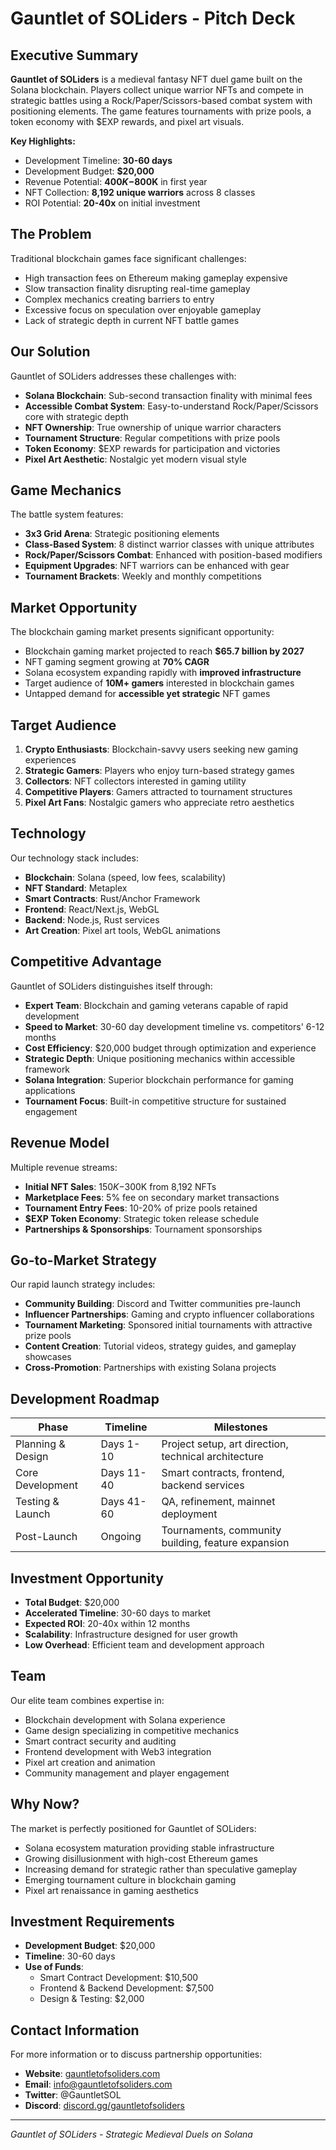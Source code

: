 # Gauntlet of SOLiders - Pitch Deck

## Executive Summary

**Gauntlet of SOLiders** is a medieval fantasy NFT duel game built on the Solana blockchain. Players collect unique warrior NFTs and compete in strategic battles using a Rock/Paper/Scissors-based combat system with positioning elements. The game features tournaments with prize pools, a token economy with $EXP rewards, and pixel art visuals.

**Key Highlights:**
- Development Timeline: **30-60 days**
- Development Budget: **$20,000**
- Revenue Potential: **$400K-$800K** in first year
- NFT Collection: **8,192 unique warriors** across 8 classes
- ROI Potential: **20-40x** on initial investment

## The Problem

Traditional blockchain games face significant challenges:
- High transaction fees on Ethereum making gameplay expensive
- Slow transaction finality disrupting real-time gameplay
- Complex mechanics creating barriers to entry
- Excessive focus on speculation over enjoyable gameplay
- Lack of strategic depth in current NFT battle games

## Our Solution

Gauntlet of SOLiders addresses these challenges with:
- **Solana Blockchain**: Sub-second transaction finality with minimal fees
- **Accessible Combat System**: Easy-to-understand Rock/Paper/Scissors core with strategic depth
- **NFT Ownership**: True ownership of unique warrior characters
- **Tournament Structure**: Regular competitions with prize pools
- **Token Economy**: $EXP rewards for participation and victories
- **Pixel Art Aesthetic**: Nostalgic yet modern visual style

## Game Mechanics

The battle system features:
- **3x3 Grid Arena**: Strategic positioning elements
- **Class-Based System**: 8 distinct warrior classes with unique attributes
- **Rock/Paper/Scissors Combat**: Enhanced with position-based modifiers
- **Equipment Upgrades**: NFT warriors can be enhanced with gear
- **Tournament Brackets**: Weekly and monthly competitions

## Market Opportunity

The blockchain gaming market presents significant opportunity:
- Blockchain gaming market projected to reach **$65.7 billion by 2027**
- NFT gaming segment growing at **70% CAGR**
- Solana ecosystem expanding rapidly with **improved infrastructure**
- Target audience of **10M+ gamers** interested in blockchain games
- Untapped demand for **accessible yet strategic** NFT games

## Target Audience

1. **Crypto Enthusiasts**: Blockchain-savvy users seeking new gaming experiences
2. **Strategic Gamers**: Players who enjoy turn-based strategy games
3. **Collectors**: NFT collectors interested in gaming utility
4. **Competitive Players**: Gamers attracted to tournament structures
5. **Pixel Art Fans**: Nostalgic gamers who appreciate retro aesthetics

## Technology

Our technology stack includes:
- **Blockchain**: Solana (speed, low fees, scalability)
- **NFT Standard**: Metaplex
- **Smart Contracts**: Rust/Anchor Framework
- **Frontend**: React/Next.js, WebGL
- **Backend**: Node.js, Rust services
- **Art Creation**: Pixel art tools, WebGL animations

## Competitive Advantage

Gauntlet of SOLiders distinguishes itself through:
- **Expert Team**: Blockchain and gaming veterans capable of rapid development
- **Speed to Market**: 30-60 day development timeline vs. competitors' 6-12 months
- **Cost Efficiency**: $20,000 budget through optimization and experience
- **Strategic Depth**: Unique positioning mechanics within accessible framework
- **Solana Integration**: Superior blockchain performance for gaming applications
- **Tournament Focus**: Built-in competitive structure for sustained engagement

## Revenue Model

Multiple revenue streams:
- **Initial NFT Sales**: $150K-$300K from 8,192 NFTs
- **Marketplace Fees**: 5% fee on secondary market transactions
- **Tournament Entry Fees**: 10-20% of prize pools retained
- **$EXP Token Economy**: Strategic token release schedule
- **Partnerships & Sponsorships**: Tournament sponsorships

## Go-to-Market Strategy

Our rapid launch strategy includes:
- **Community Building**: Discord and Twitter communities pre-launch
- **Influencer Partnerships**: Gaming and crypto influencer collaborations
- **Tournament Marketing**: Sponsored initial tournaments with attractive prize pools
- **Content Creation**: Tutorial videos, strategy guides, and gameplay showcases
- **Cross-Promotion**: Partnerships with existing Solana projects

## Development Roadmap

| Phase | Timeline | Milestones |
|-------|----------|------------|
| Planning & Design | Days 1-10 | Project setup, art direction, technical architecture |
| Core Development | Days 11-40 | Smart contracts, frontend, backend services |
| Testing & Launch | Days 41-60 | QA, refinement, mainnet deployment |
| Post-Launch | Ongoing | Tournaments, community building, feature expansion |

## Investment Opportunity

- **Total Budget**: $20,000
- **Accelerated Timeline**: 30-60 days to market
- **Expected ROI**: 20-40x within 12 months
- **Scalability**: Infrastructure designed for user growth
- **Low Overhead**: Efficient team and development approach

## Team

Our elite team combines expertise in:
- Blockchain development with Solana experience
- Game design specializing in competitive mechanics
- Smart contract security and auditing
- Frontend development with Web3 integration
- Pixel art creation and animation
- Community management and player engagement

## Why Now?

The market is perfectly positioned for Gauntlet of SOLiders:
- Solana ecosystem maturation providing stable infrastructure
- Growing disillusionment with high-cost Ethereum games
- Increasing demand for strategic rather than speculative gameplay
- Emerging tournament culture in blockchain gaming
- Pixel art renaissance in gaming aesthetics

## Investment Requirements

- **Development Budget**: $20,000
- **Timeline**: 30-60 days
- **Use of Funds**:
  - Smart Contract Development: $10,500
  - Frontend & Backend Development: $7,500
  - Design & Testing: $2,000

## Contact Information

For more information or to discuss partnership opportunities:

- **Website**: [gauntletofsoliders.com](https://gauntletofsoliders.com)
- **Email**: info@gauntletofsoliders.com
- **Twitter**: @GauntletSOL
- **Discord**: [discord.gg/gauntletofsoliders](https://discord.gg/gauntletofsoliders)

---

*Gauntlet of SOLiders - Strategic Medieval Duels on Solana* 